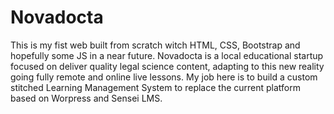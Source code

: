 # Novadocta

This is my fist web built from scratch witch HTML, CSS, Bootstrap and hopefully some JS in a near future. Novadocta is a local educational startup focused on deliver quality legal science content, adapting to this new reality going fully remote and online live lessons. My job here is to build a custom stitched Learning Management System to replace the current platform based on Worpress and Sensei LMS.
